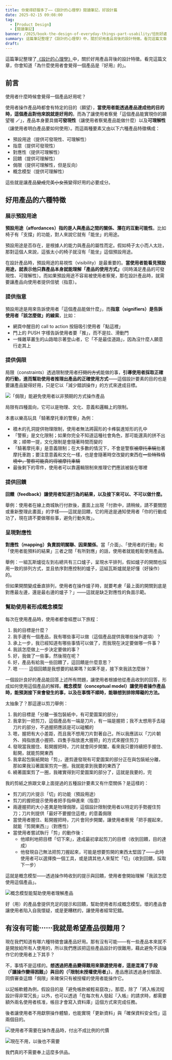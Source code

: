 ```yaml
---
title: 你覺得舒服多了——《設計的心理學》閱讀筆記，好設計篇
date: 2025-02-15 09:08:00
tag:
  - [Product Design]
  - [閱讀筆記]
banner: /2025/book-the-design-of-everyday-things-part-usability/恰到好處.png
summary: 這篇筆記整理了《設計的心理學》中，關於好用產品背後的設計特徵。看完這篇文章，你會知道「為什麼使用者會覺得一個產品是『好用』的」。
draft:
---
```


這篇筆記整理了[《設計的心理學》](https://moo.im/a/46egCF)中，關於好用產品背後的設計特徵。看完這篇文章，你會知道「為什麼使用者會覺得一個產品是『好用』的」。

## 前言

使用者什麼時候會覺得一個產品好用呢？

使用者操作產品時都會有特定的目的（願望），**當使用者能透過產品達成他的目的時，這個產品對他來說就是好用的**。而為了讓使用者察覺「這個產品能實現你的願望喔 🪄」，產品本身要具備**可發現性**（讓使用者察覺產品能做什麼）以及**可理解性**（讓使用者明白產品要如何使用）。而這兩種要素又由以下六種產品特徵構成：

- 預設用途（提供可發現性、可理解性）
- 指意（提供可發現性）
- 對應性（提供可理解性）
- 回饋（提供可理解性）
- 侷限（提供可理解性，但是反向）
- 概念模型（提供可理解性）

這些就是讓產品~~變成完美小女孩~~變得好用的必要成分。

## 好用產品的六種特徵

### 展示預設用途

**預設用途（affordances）指的是人與產品之間的關係、潛在的互動可能性**。比如椅子有「支撐」的功能，對人來說它就有「能坐」的用途。

預設用途是否存在，是根據人的能力與產品的屬性而定。假如椅子太小而人太壯，那對這個人來說，這張太小的椅子就沒有「能坐」這個預設用途。

在設計產品時，預設用途的易視性（visibility）是最重要的。**當使用者能看見預設用途，就表示他只靠產品本身就能理解「產品的使用方式」**（同時滿足產品的可發現性、可理解性）。而如果預設用途不容易被使用者察覺，那在設計產品時，就需要讓產品向使用者提供信號（指意）。

### 提供指意

預設用途是用來告訴使用者「這個產品能做什麼」，而**指意（signifiers）是告訴使用者「該怎麼做」的線索**，比如：

- 網頁中醒目的 call to action 按鈕吸引使用者「點這裡」
- 門上的 PUSH 字樣告訴使用者要「推」，而不是拉、滑動門
- 一條雜草叢生的山路暗示著登山者，它「不是最佳道路」，因為沒什麼人願意行走其上

### 提供侷限

局限（constraints）透過限制使用者~~打開的方式~~能做的事，**引導使用者採取正確的行動，進而幫助使用者推理出產品的正確使用方式**——這個設計要素的目的也是要讓產品變得好用，只是它以「減少錯誤操作」的方式來達成目標。

![「侷限」能避免使用者以非預期的方式操作產品](/2025/book-the-design-of-everyday-things-part-usability/打開的方式不對.gif)

局限有四種面向，它可以是物理、文化、意義和邏輯上的限制。

本書以樂高玩具「騎著摩托車的警察」為例：

- 積木的孔洞提供物理限制，使用者無法將圓形的卡榫裝進矩形的孔中
- 「警察」是文化限制；如果你完全不知道這種社會角色，那可能還真的拼不出來；順帶一提，文化限制是會隨著時間而變的
- 「騎著摩托車」是意義限制；在大多數的情況下，不會是警察~~被摩托車騎~~抬著摩托車跑；要注意意義和文化一樣，也是會隨著時空改變的東西~~在一些特殊情境中，警察可能真的得被摩托車騎~~
- 最後剩下的零件，使用者可以靠邏輯限制來推理它們應該被裝在哪裡

### 提供回饋

**回饋（feedback）讓使用者知道行為的結果，以及接下來可以、不可以做什麼。**

舉例：使用者在線上商城執行付款後，畫面上出現「付款中，請稍候，請不要關閉或重新整理此畫面」的字樣——這就是回饋，它的用途是通知使用者「你的行動成功了，現在請不要做哪些事，避免行動失敗」。

### 呈現對應性

**對應性（mapping）負責說明關聯、因果關係**。當「介面」、「使用者的行動」和「使用者能預料的結果」三者之間「有所對應」的話，使用者就能輕鬆使用產品。

舉例：一組瓦斯爐從左到右總共有三口爐子，呈現水平排列，假如爐子的開關也採用一致的排列方式，並且依序對應控制的爐子，這組瓦斯爐就是好懂（好操作）的。

但如果開關變成垂直排列，使用者在操作爐子時，就要考慮「最上面的開關到底是對應最左邊，還是最右邊的爐子？」——這就是缺乏對應性的負面示範。

### 幫助使用者形成概念模型

每次在使用產品時，使用者都會經歷以下旅程：

1. 我的目標是什麼？
2. 我手邊有一個產品，我有哪些事可以做（這個產品提供我哪些操作選項）？
3. 承上一步，我已經知道有哪些事情可以做了，而我現在決定要做哪一件事？
4. 我該怎麼做上一步決定要做的事？
5. 好，我做了一些事，然後現在呢？
6. 好，產品有給我一些回饋了，這回饋是什麼意思？
7. 嗯 ⋯⋯ 這個回饋是我想要的結果嗎？如果不是，接下來我該怎麼辦？

一個設計良好的產品能回答上述所有問題，讓使用者根據他從產品收到的回答，形成如何使用這個產品的解釋。**概念模型（conceptual model）讓使用者操作產品時，能預測接下來會發生的事，以及在事情不順時，能聯想到排除障礙的方法。**

太抽象了？那這邊以剪刀舉例：

1. 我的目標是「分離一張包裝紙中，有可愛圖案的部分」
2. 我拿到一把剪刀，這個產品有一端是刀片，有一端是握把；我不太想用手去碰刀片的部分，不過握把應該是可以碰觸的
3. 嗯，握把有大小差距，而且我不想用刀片對著自己，所以我應該以「刀片朝外、拇指放進小握把、四隻手指放進大握把」的方式來握住剪刀
4. 發現當我握住、鬆開握把時，刀片就會同步開闔，看來我只要持續把手握住、鬆開，就能剪開東西
5. 我拿起包裝紙開始「剪」，邊剪邊發現有可愛圖案的部分正在與包裝紙分離，那如果我沿著圖案剪完一圈，我就能拿到我要的東西了
6. 繞著圖案剪了一圈，我確實得到可愛圖案的部分了，這就是我要的，完

我的剪紙之旅跟文章上面提過的五種設計要素又有什麼關係？是這樣的：

- 剪刀的刀片提示「切」的功能（預設用途）
- 剪刀的握把提示使用者把手指伸進來（指意）
- 兩邊握把的大小差異是物理侷限，這個設計限制使用者以特定的手勢握住剪刀；刀片則提供「最好不要握住這裡」的意義侷限
- 當使用者握住、鬆開握把時，刀片會同步開闔，讓使用者察覺「把手握起來，就能『剪開東西』」（對應性）
- 當使用者嘗試執行「剪」的動作後：
  - 他順利地把目標「切下來」，達成最初拿起剪刀的目標（收到回饋，目的達成）
  - 他發現自己無法把剪刀握起來，可能是想要剪開的東西太堅固了——此時使用者可以選擇換一個工具，或是請其他人來幫忙「切」（收到回饋，採取下一步）

這就是概念模型——透過操作時收到的提示與回饋，使用者會開始理解「我該怎麼使用這個產品」。

![概念模型能幫助使用者理解產品](/2025/book-the-design-of-everyday-things-part-usability/鏈鋸人-8-EP66.png)

好（用）的產品會提供充足的提示和回饋，幫助使用者形成概念模型。壞的產品會讓使用者陷入自我懷疑，或是更糟糕的，讓使用者經常犯錯。

## 有沒有可能⋯⋯我就是希望產品很難用？

現在我們知道有哪六種特徵會讓產品好用。那有沒有可能——有一些產品本來就不是開放給所有人使用的，所以我們應該把這些產品設計的很難用，藉此避免不該操作它的使用者上下其手？

不，事情不是這樣的。**想透過把產品變得難用來篩選使用者，這是混淆了手段（「讓操作變得困難」）與目的（「限制未授權使用者」）**。產品應該透過身份驗證、同儕審查這類「侷限」來確保只有被授權的使用者能操作它。

以記帳軟體為例，假設目的是「避免帳款被輕易竄改」，那麼，除了「將入帳流程設計得非常冗長」以外，也可以透過「在每次有人發起『入帳』的請求時，都需要額外兩名使用者核准，帳目才會寫入資料庫」這個方式來完成任務。

後者讓使用者不用獻祭操作體驗，也能實現「更新資料」與「確保資料安全性」這兩個目的。

![使用者不需要在操作產品時，付出不成比例的代價](/2025/book-the-design-of-everyday-things-part-usability/mygo-ep12-2339-妳願意將剩餘的人生交給我嗎.png)

![現在不用，以後也不需要](/2025/book-the-design-of-everyday-things-part-usability/ave-mujica-EP4-2340-不要不要.png)

我們真的不需要奉上這麼多供品。
